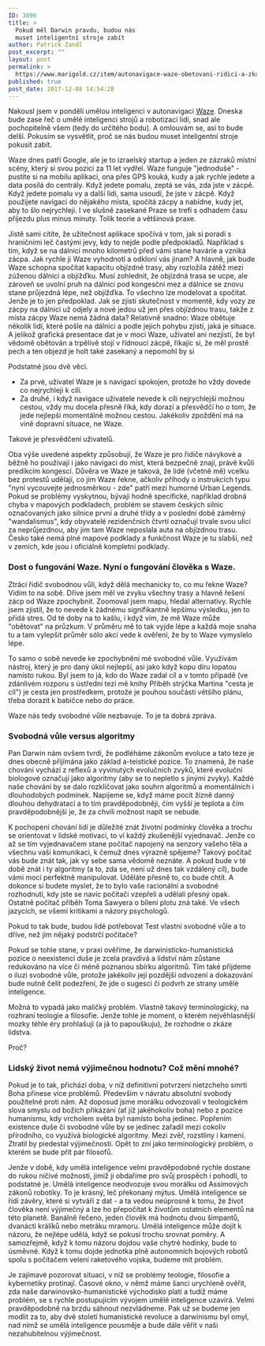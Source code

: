 ```yaml
---
ID: 3896
title: >
  Pokud měl Darwin pravdu, budou nás
  muset inteligentní stroje zabít
author: Patrick Zandl
post_excerpt: ""
layout: post
permalink: >
  https://www.marigold.cz/item/autonavigace-waze-obetovani-ridici-a-zkaza-sveta-skrze-humanistickou-viru-umele-inteligence
published: true
post_date: 2017-12-08 14:54:28
---
```

Nakousl jsem v pondělí umělou inteligenci v autonavigaci <a href="http://www.waze.com">Waze</a>. Dneska bude zase řeč o umělé inteligenci strojů a robotizaci lidí, snad ale pochopitelně všem (tedy do určitého bodu). A omlouvám se, asi to bude delší. Pokusím se vysvětlit, proč se nás budou muset inteligentní stroje pokusit zabít.<!--more-->

Waze dnes patří Google, ale je to izraelský startup a jeden ze zázraků místní scény, který si svou pozici za 11 let vydřel.
Waze funguje "jednoduše" - pustíte si na mobilu aplikaci, ona přes GPS kouká, kudy a jak rychle jedete a data posílá do centrály. Když jedete pomalu, zeptá se vás, zda jste v zácpě. Když jedete pomalu vy a další lidi, sama usoudí, že jste v zácpě. Když použijete navigaci do nějakého místa, spočítá zácpy a nabídne, kudy jet, aby to šlo nejrychleji. I ve slušně zasekané Praze se trefí s odhadem času příjezdu plus mínus minuty. Tolik teorie a většinová praxe.

Jistě sami cítíte, že užitečnost aplikace spočívá v tom, jak si poradí s hraničními leč častými jevy, kdy to nejde podle předpokladů. Například s tím, když se na dálnici mnoho kilometrů před vámi stane havárie a vzniká zácpa. Jak rychle ji Waze vyhodnotí a odkloní vás jinam? A hlavně, jak bude Waze schopna spočítat kapacitu objízdné trasy, aby rozložila zátěž mezi zúženou dálnici a objížďku. Musí zohlednit, že objízdná trasa se ucpe, ale zároveň se uvolní pruh na dálnici pod kongesční mez a dálnice se znovu stane průjezdná lépe, než objížďka. To všechno lze modelovat a spočítat. Jenže je to jen předpoklad. Jak se zjistí skutečnost v momentě, kdy vozy ze zácpy na dálnici už odjely a nové jedou už jen přes objízdnou trasu, takže z místa zácpy Waze nemá žádná data? Relativně snadno: Waze obětuje několik lidí, které pošle na dálnici a podle jejich pohybu zjistí, jaká je situace. A jelikož grafická presentace dat je v moci Waze, uživatel ani nezjistí, že byl vědomě obětován a trpělivě stojí v řídnoucí zácpě, říkajíc si, že měl prostě pech a ten objezd je holt také zasekaný a nepomohl by si

Podstatné jsou dvě věci.
<ul>
 	<li>Za prvé, uživatel Waze je s navigací spokojen, protože ho vždy dovede co nejrychleji k cíli.</li>
 	<li>Za druhé, i když navigace uživatele nevede k cíli nejrychlejší možnou cestou, vždy mu docela přesně říká, kdy dorazí a přesvědčí ho o tom, že jede nejlepší momentálně možnou cestou. Jakékoliv zpoždění má na vině dopravní situace, ne Waze.</li>
</ul>
Takové je přesvědčení uživatelů.

Oba výše uvedené aspekty způsobují, že Waze je pro řidiče návykové a běžně ho používají i jako navigaci do míst, která bezpečně znají, právě kvůli predikcím kongescí. Důvěra ve Waze je taková, že lidé (včetně mě) vcelku bez protestů udělají, co jim Waze řekne, ačkoliv příhody o instrukcích typu "nyní vycouvejte jednosměrkou - zde" patří mezi humorné Urban Legends. Pokud se problémy vyskytnou, bývají hodně specifické, například drobná chyba v mapových podkladech, problém se stavem českých silnic označovaných jako silnice první a druhé třídy a v poslední době záměrný "wandalismus", kdy obyvatelé rezidenčních čtvrtí označují trvale svou ulici za neprůjezdnou, aby jim tam Waze neposlala auta na objízdnou trasu. Česko také nemá plné mapové podklady a funkčnost Waze je tu slabší, než v zemích, kde jsou i oficiálně kompletní podklady.
<h3>Dost o fungování Waze. Nyní o fungování člověka s Waze.</h3>
Ztrácí řidič svobodnou vůli, když dělá mechanicky to, co mu řekne Waze? Vidím to na sobě. Dříve jsem měl ve zvyku všechny trasy a hlavně řešení zácp od Waze zpochybnit. Zoomoval jsem mapu, hledal alternativy. Rychle jsem zjistil, že to nevede k žádnému signifikantně lepšímu výsledku, jen to přidá stres. Od té doby na to kašlu, i když vím, že mě Waze může "obětovat" na průzkum. V průměru mě to tak vyjde lépe a každá moje snaha tu a tam vylepšit průměr sólo akcí vede k ověření, že by to Waze vymyslelo lépe.

To samo o sobě nevede ke zpochybnění mé svobodné vůle. Využívám nástroj, který je pro daný úkol nejlepší, asi jako když kopu díru lopatou namísto rukou. Byl jsem to já, kdo do Waze zadal cíl a v tomto případě (ve zdánlivém rozporu s ústřední tezí mě knihy Příběh strýčka Martina "cesta je cíl") je cesta jen prostředkem, protože je pouhou součástí většího plánu, třeba dorazit k babičce nebo do práce.

Waze nás tedy svobodné vůle nezbavuje. To je ta dobrá zpráva.
<h3>Svobodná vůle versus algoritmy</h3>
Pan Darwin nám ovšem tvrdí, že podléháme zákonům evoluce a tato teze je dnes obecně přijímána jako základ a-teistické pozice. To znamená, že naše chování vychází z reflexů a vyvinutých evolučních zvyků, které evoluční biologové označují jako algoritmy (aby se to nepletlo s jinými zvyky). Každé naše chování by se dalo rozklíčovat jako souhrn algoritmů a momentálních i dlouhodobých podmínek. Napijeme se, když máme pocit žízně danný dlouhou dehydratací a to tím pravděpodobněji, čím vyšší je teplota a čím pravděpodobnější je, že za chvíli možnost napít se nebude.

K pochopení chování lidí je důležité znát životní podmínky člověka a trochu se orientovat v lidské motivaci, to ví každý zkušenější vyjednavač. Jenže co až se tím vyjednavačem stane počítač napojený na senzory vašeho těla a všechnu vaši komunikaci, k čemuž dnes výrazně spějeme? Takový počítač vás bude znát tak, jak vy sebe sama vědomě neznáte. A pokud bude v té době znát i ty algoritmy (a to, zda se, není už dnes tak vzdálený cíl), bude vámi moci perfektně manipulovat. Uděláte přesně to, co bude chtít. A dokonce si budete myslet, že to bylo vaše racionální a svobodné rozhodnutí, kdy jste se navíc počítači vzepřeli a udělali přesný opak. Ostatně počítač příběh Toma Sawyera o bílení plotu zná také. Ve všech jazycích, se všemi kritikami a názory psychologů.

Pokud to tak bude, budou lidé potřebovat Test vlastní svobodné vůle a to dříve, než jim nějaký podstrčí počítače?

Pokud se tohle stane, v praxi ověříme, že darwinisticko-humanistická pozice o neexistenci duše je zcela pravdivá a lidství nám zůstane redukováno na více či méně poznanou sbírku algoritmů. Tím také přijdeme o iluzi svobodné vůle, protože jakékoliv její pozdější odvození a dokazování bude nutně čelit podezření, že jde o sugesci či podvrh ze strany umělé inteligence.

Možná to vypadá jako maličký problém. Vlastně takový terminologický, na rozhraní teologie a filosofie. Jenže tohle je moment, o kterém nejvěhlasnější mozky téhle éry prohlašují (a já to papouškuju), že rozhodne o zkáze lidstva.

Proč?
<h3>Lidský život nemá výjimečnou hodnotu? Což mění mnohé?</h3>
Pokud je to tak, přichází doba, v níž definitivní potvrzení nietzcheho smrti Boha přinese více problémů. Především v návratu absolutní svobody použitelné proti nám. Až doposud jsme morálku odvozovali v teologickém slova smyslu od božích přikázání (ať již jakéhokoliv boha) nebo z pozice humanismu, kdy vrcholem světa byl namísto boha jedinec. Popřením existence duše či svobodné vůle by se jedinec zařadil mezi cokoliv přírodního, co využívá biologické algoritmy. Mezi zvěř, rozstliny i kamení. Ztratil by piedestal výjimečnosti. Opět to zní jako terminologický problém, o kterém se bude přít pár filosofů.

Jenže v době, kdy umělá inteligence velmi pravděpodobně rychle dostane do rukou ničivé možnosti, jimiž ji obdaříme pro svůj prospěch i pohodlí, to podstatné je. Umělá inteligence neodvozuje svou morálku od Assimových zákonů robotiky. To je krásný, leč překonaný mýtus. Umělá inteligence se řídí závěry, které si vytváří z dat - a ta vedou neúprosně k tomu, že život člověka není výjimečný a lze ho přepočítat k životům ostatních elementů na této planetě. Banálně řečeno, jeden člověk má hodnotu dvou šimpantů, dvanácti králíků nebo metráku mramoru. Umělá inteligence může dojít k názoru, že nejlépe udělá, když se pokusí trochu srovnat poměry. A samozřejmě, když k tomu názoru dojdou vaše chytré hodinky, bude to úsměvné. Když k tomu dojde jednotka plně autonomních bojových robotů spolu s počítačem velení raketového vojska, budeme mít problém.

Je zajímavé pozorovat situaci, v níž se problémy teologie, filosofie a kybernetiky protínají. Časové okno, v němž máme šanci urychleně ověřit, zda naše darwinovsko-humanistické východisko platí a tudíž máme problém, se s rychle postupujícím vývojem umělé inteligence uzavírá. Velmi pravděpodobně na brzdu sáhnout nezvládneme. Pak už se budeme jen modlit za to, aby dvě století humanistické revoluce a darwinismu byl omyl, nad nímž se umělá inteligence pousměje a bude dále věřit v naši nezahubitelnou výjimečnost.